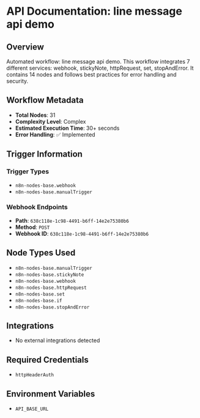 # API Documentation: line message api demo

## Overview
Automated workflow: line message api demo. This workflow integrates 7 different services: webhook, stickyNote, httpRequest, set, stopAndError. It contains 14 nodes and follows best practices for error handling and security.

## Workflow Metadata
- **Total Nodes**: 31
- **Complexity Level**: Complex
- **Estimated Execution Time**: 30+ seconds
- **Error Handling**: ✅ Implemented

## Trigger Information
### Trigger Types
- `n8n-nodes-base.webhook`
- `n8n-nodes-base.manualTrigger`

### Webhook Endpoints
- **Path**: `638c118e-1c98-4491-b6ff-14e2e75380b6`
- **Method**: `POST`
- **Webhook ID**: `638c118e-1c98-4491-b6ff-14e2e75380b6`


## Node Types Used
- `n8n-nodes-base.manualTrigger`
- `n8n-nodes-base.stickyNote`
- `n8n-nodes-base.webhook`
- `n8n-nodes-base.httpRequest`
- `n8n-nodes-base.set`
- `n8n-nodes-base.if`
- `n8n-nodes-base.stopAndError`

## Integrations
- No external integrations detected

## Required Credentials
- `httpHeaderAuth`

## Environment Variables
- `API_BASE_URL`
